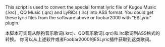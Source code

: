 This script is used to convert the special format lyric file of Kugou Music (.krc) , QQ Music (.qrc) and LyRiCs (.lrc) into ASS format.
You could get these lyric files from the software above or foobar2000 with "ESLyric" plugin.

本脚本可实现从酷狗音乐歌词(.krc)、QQ音乐歌词(.qrc)和.lrc歌词到ASS格式的转换。
你可以从上述软件或者Foobar2000的ESLyric插件获取到这类歌词。
